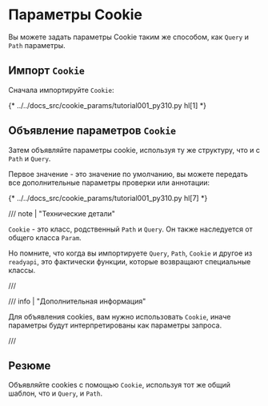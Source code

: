 # Параметры Cookie

Вы можете задать параметры Cookie таким же способом, как `Query` и `Path` параметры.

## Импорт `Cookie`

Сначала импортируйте `Cookie`:

{* ../../docs_src/cookie_params/tutorial001_py310.py hl[1] *}

## Объявление параметров `Cookie`

Затем объявляйте параметры cookie, используя ту же структуру, что и с `Path` и `Query`.

Первое значение - это значение по умолчанию, вы можете передать все дополнительные параметры проверки или аннотации:

{* ../../docs_src/cookie_params/tutorial001_py310.py hl[7] *}

/// note | "Технические детали"

`Cookie` - это класс, родственный `Path` и `Query`. Он также наследуется от общего класса `Param`.

Но помните, что когда вы импортируете `Query`, `Path`, `Cookie` и другое из `readyapi`, это фактически функции, которые возвращают специальные классы.

///

/// info | "Дополнительная информация"

Для объявления cookies, вам нужно использовать `Cookie`, иначе параметры будут интерпретированы как параметры запроса.

///

## Резюме

Объявляйте cookies с помощью `Cookie`, используя тот же общий шаблон, что и `Query`, и `Path`.

